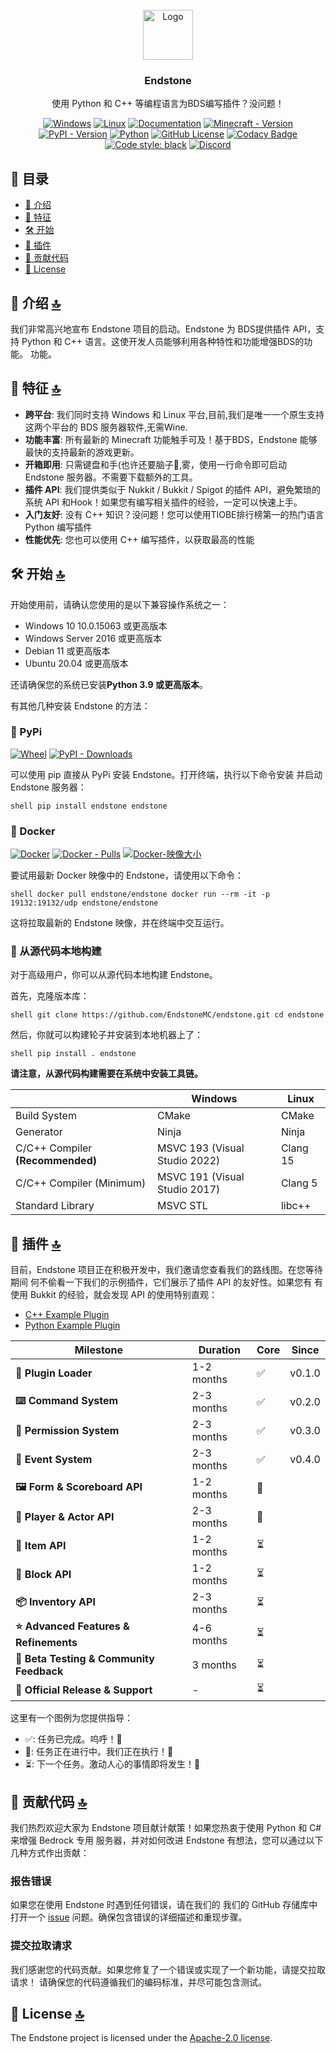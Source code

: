 <!-- PROJECT LOGO -->
<br />
<div align="center">
  <a href="https://github.com/EndstoneMC/endstone/releases">
    <img src="https://static.wikia.nocookie.net/minecraft_gamepedia/images/4/43/End_Stone_JE3_BE2.png" alt="Logo" width="80" height="80">
  </a>

<h3 align="center">Endstone</h3>

<p align="center">
   使用 Python 和 C++ 等编程语言为BDS编写插件？没问题！
</p>

[![Windows](https://github.com/EndstoneMC/endstone/actions/workflows/windows.yml/badge.svg)](https://github.com/EndstoneMC/endstone/actions/workflows/windows.yml)
[![Linux](https://github.com/EndstoneMC/endstone/actions/workflows/linux.yml/badge.svg)](https://github.com/EndstoneMC/endstone/actions/workflows/linux.yml)
[![Documentation](https://github.com/EndstoneMC/endstone/actions/workflows/docs.yml/badge.svg)](https://endstone.dev/)
[![Minecraft - Version](https://img.shields.io/badge/minecraft-v1.21.3%20(Bedrock)-green)](https://feedback.minecraft.net/hc/en-us/sections/360001186971-Release-Changelogs)
[![PyPI - Version](https://img.shields.io/pypi/v/endstone)](https://pypi.org/project/endstone)
[![Python](https://img.shields.io/pypi/pyversions/endstone?logo=python&logoColor=white)](https://www.python.org/)
[![GitHub License](https://img.shields.io/github/license/endstonemc/endstone)](LICENSE)
[![Codacy Badge](https://img.shields.io/codacy/grade/8877402fc70b40f5a8c4b325d890e3f7?logo=codacy)](https://app.codacy.com/gh/EndstoneMC/endstone/dashboard)
[![Code style: black](https://img.shields.io/badge/code%20style-black-000000.svg)](https://github.com/psf/black)
[![Discord](https://img.shields.io/discord/1230982180742631457?logo=discord&logoColor=white&color=5865F2)](https://discord.gg/xxgPuc2XN9)

</div>

## 📄 目录

- [📖 介绍](#-介绍-)
- [🎯 特征](#-特征-)
- [🛠️ 开始](#%EF%B8%8F-开始-)
- [🌟 插件](#-插件-)
- [🙌 贡献代码](#-贡献代码-)
- [🎫 License](#-license-)

## 📖 介绍 [🔝](#-目录)

我们非常高兴地宣布 Endstone 项目的启动。Endstone 为 BDS提供插件 API，支持
Python 和 C++ 语言。这使开发人员能够利用各种特性和功能增强BDS的功能。
功能。

## 🎯 特征 [🔝](#-目录)

- **跨平台**: 我们同时支持 Windows 和 Linux 平台,目前,我们是唯一一个原生支持这两个平台的 BDS 服务器软件,无需Wine.
- **功能丰富**: 所有最新的 Minecraft 功能触手可及！基于BDS，Endstone 能够最快的支持最新的游戏更新。
- **开箱即用**: 只需键盘和手(也许还要脑子🧠,雾，使用一行命令即可启动 Endstone 服务器。不需要下载额外的工具。
- **插件 API**: 我们提供类似于 Nukkit / Bukkit / Spigot 的插件 API，避免繁琐的系统 API 和Hook！如果您有编写相关插件的经验，一定可以快速上手。
- **入门友好**: 没有 C++ 知识？没问题！您可以使用TIOBE排行榜第一的热门语言 Python 编写插件
- **性能优先**: 您也可以使用 C++ 编写插件，以获取最高的性能

## 🛠️ 开始 [🔝](#-目录)

开始使用前，请确认您使用的是以下兼容操作系统之一：

- Windows 10 10.0.15063 或更高版本
- Windows Server 2016 或更高版本
- Debian 11 或更高版本
- Ubuntu 20.04 或更高版本

还请确保您的系统已安装**Python 3.9 或更高版本**。

有其他几种安装 Endstone 的方法：

### 🐍 PyPi

[![Wheel](https://github.com/EndstoneMC/endstone/actions/workflows/wheel.yml/badge.svg)](https://github.com/EndstoneMC/endstone/actions/workflows/wheel.yml)
[![PyPI - Downloads](https://img.shields.io/pypi/dm/endstone)](https://pypi.org/project/endstone)

可以使用 pip 直接从 PyPi 安装 Endstone。打开终端，执行以下命令安装
并启动
Endstone 服务器：

``shell
pip install endstone
endstone
``

### 🐳 Docker

[![Docker](https://github.com/EndstoneMC/endstone/actions/workflows/docker.yml/badge.svg)](https://github.com/EndstoneMC/endstone/actions/workflows/docker.yml)
[![Docker - Pulls](https://img.shields.io/docker/pulls/endstone/endstone)](https://hub.docker.com/r/endstone/endstone)
[![Docker-映像大小](https://img.shields.io/docker/image-size/endstone/endstone)](https://hub.docker.com/r/endstone/endstone)

要试用最新 Docker 映像中的 Endstone，请使用以下命令：

``shell
docker pull endstone/endstone
docker run --rm -it -p 19132:19132/udp endstone/endstone
``

这将拉取最新的 Endstone 映像，并在终端中交互运行。

### 🔨 从源代码本地构建

对于高级用户，你可以从源代码本地构建 Endstone。

首先，克隆版本库：

``shell
git clone https://github.com/EndstoneMC/endstone.git
cd endstone
``

然后，你就可以构建轮子并安装到本地机器上了：

``shell
pip install .
endstone
``

**请注意，从源代码构建需要在系统中安装工具链。**

|                                  | Windows                       | Linux    |
|----------------------------------|-------------------------------|----------|
| Build System                     | CMake                         | CMake    |
| Generator                        | Ninja                         | Ninja    |
| C/C++ Compiler **(Recommended)** | MSVC 193 (Visual Studio 2022) | Clang 15 |
| C/C++ Compiler (Minimum)         | MSVC 191 (Visual Studio 2017) | Clang 5  |
| Standard Library                 | MSVC STL                      | libc++   |

## 🌟 插件 [🔝](#-目录)

目前，Endstone 项目正在积极开发中，我们邀请您查看我们的路线图。在您等待期间
何不偷看一下我们的示例插件，它们展示了插件 API 的友好性。如果您有
有使用 Bukkit 的经验，就会发现 API 的使用特别直观：

- [C++ Example Plugin](https://github.com/EndstoneMC/cpp-plugin-template)
- [Python Example Plugin](https://github.com/EndstoneMC/python-plugin-template)

| Milestone                                | Duration   | Core | Since  |
|------------------------------------------|------------|------|--------|
| **🔌 Plugin Loader**                     | 1-2 months | ✅    | v0.1.0 |
| **⌨️ Command System**                    | 2-3 months | ✅    | v0.2.0 |
| **🔐 Permission System**                 | 2-3 months | ✅    | v0.3.0 |
| **🎈 Event System**                      | 2-3 months | ✅    | v0.4.0 |
| **🖼 Form & Scoreboard API**             | 1-2 months | 🚧   |        |
| **👤 Player & Actor API**                | 2-3 months | 🚧   |        |
| **🔩 Item API**                          | 1-2 months | ⏳    |        |
| **🧱 Block API**                         | 1-2 months | ⏳    |        |
| **📦 Inventory API**                     | 2-3 months | ⏳    |        |
| **⭐ Advanced Features & Refinements**    | 4-6 months | ⏳    |        |
| **🔬 Beta Testing & Community Feedback** | 3 months   | ⏳    |        |
| **🚀 Official Release & Support**        | -          | ⏳    |        |

这里有一个图例为您提供指导：

- ✅: 任务已完成。呜呼！🎉
- 🚧: 任务正在进行中。我们正在执行！💪
- ⏳: 下一个任务。激动人心的事情即将发生！🌠

## 🙌 贡献代码 [🔝](#-目录)

我们热烈欢迎大家为 Endstone 项目献计献策！如果您热衷于使用 Python 和 C# 来增强 Bedrock 专用
服务器，并对如何改进 Endstone 有想法，您可以通过以下几种方式作出贡献：

### 报告错误

如果您在使用 Endstone 时遇到任何错误，请在我们的
我们的 GitHub 存储库中打开一个 [issue]() 问题。确保包含错误的详细描述和重现步骤。

### 提交拉取请求

我们感谢您的代码贡献。如果您修复了一个错误或实现了一个新功能，请提交拉取请求！
请确保您的代码遵循我们的编码标准，并尽可能包含测试。

## 🎫 License [🔝](#-目录)

The Endstone project is licensed under the [Apache-2.0 license](LICENSE).
